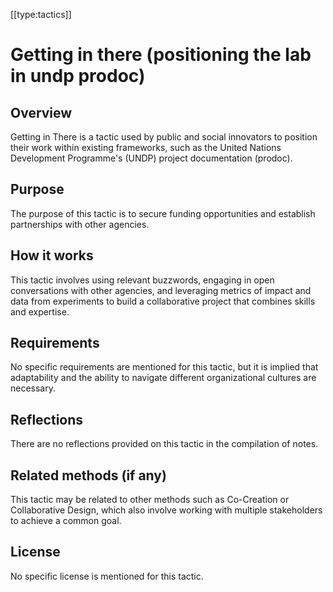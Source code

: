 [[type:tactics]]

# Getting in there (positioning the lab in undp prodoc)

## Overview
Getting in There is a tactic used by public and social innovators to position their work within existing frameworks, such as the United Nations Development Programme's (UNDP) project documentation (prodoc).

## Purpose
The purpose of this tactic is to secure funding opportunities and establish partnerships with other agencies.

## How it works
This tactic involves using relevant buzzwords, engaging in open conversations with other agencies, and leveraging metrics of impact and data from experiments to build a collaborative project that combines skills and expertise.

## Requirements
No specific requirements are mentioned for this tactic, but it is implied that adaptability and the ability to navigate different organizational cultures are necessary.

## Reflections
There are no reflections provided on this tactic in the compilation of notes.

## Related methods (if any)
This tactic may be related to other methods such as Co-Creation or Collaborative Design, which also involve working with multiple stakeholders to achieve a common goal.

## License
No specific license is mentioned for this tactic.